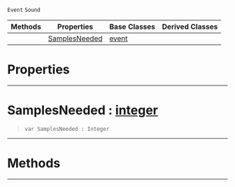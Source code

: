  `Event` `Sound`



|Methods|Properties|Base Classes|Derived Classes|
|---|---|---|---|
| |[ SamplesNeeded](https://github.com/PlasmaEngine/PlasmaDocs/tree/master/docs/C%2B%2B/code_reference/class_reference/customaudionodeevent.markdown#samplesneeded-plasma-engin)|[event](https://github.com/PlasmaEngine/PlasmaDocs/tree/master/docs/C%2B%2B/code_reference/class_reference/event.markdown)| |


 #  Properties


---  
 #  SamplesNeeded : [integer](https://github.com/PlasmaEngine/PlasmaDocs/tree/master/docs/C%2B%2B/code_reference/lightning_base_types/integer.markdown)

> 
> ``` lang=cpp, name=Lightning
> var SamplesNeeded : Integer


---  
 #  Methods


---  
 

 
